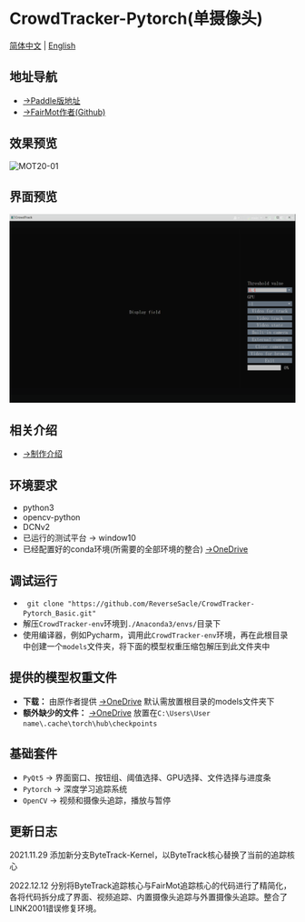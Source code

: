 # CrowdTracker-Pytorch(单摄像头)

[简体中文](./README.md) | [English](./README_en.md)

## 地址导航

+ [→Paddle版地址](https://github.com/ReverseSacle/FairMOT-Paddle-Tracker_Basic)
+ [→FairMot作者(Github)](https://github.com/ifzhang/FairMOT)

## 效果预览

![MOT20-01](./docs/MOT20-01.gif)

## 界面预览

![Interface](./docs/Interface.png)

## 相关介绍

+ [→制作介绍](./docs/Making_Introduction_cn.md)

## 环境要求

+ python3
+ opencv-python
+ DCNv2
+ 已运行的测试平台 → window10
+ 已经配置好的conda环境(所需要的全部环境的整合)  [→OneDrive](https://1drv.ms/u/s!AlYD8lJlPHCIiSrFcXk8xcSq_zLD?e=e51wjQ?download=1)

## 调试运行

+ ` git clone "https://github.com/ReverseSacle/CrowdTracker-Pytorch_Basic.git"`
+ 解压`CrowdTracker-env`环境到`./Anaconda3/envs/`目录下
+ 使用编译器，例如Pycharm，调用此`CrowdTracker-env`环境，再在此根目录中创建一个`models`文件夹，将下面的模型权重压缩包解压到此文件夹中

## 提供的模型权重文件

+ **下载：** 由原作者提供 [→OneDrive](https://1drv.ms/u/s!AlYD8lJlPHCIh22rxkVDfBph2VCM?e=0Tudce?download=1)  默认需放置根目录的models文件夹下
+ **额外缺少的文件：** [→OneDrive](https://1drv.ms/u/s!AlYD8lJlPHCIh2xS1T_M_RBKkTIf?e=iae70F?download=1)  放置在`C:\Users\User name\.cache\torch\hub\checkpoints`

## 基础套件

+ `PyQt5` 	→  界面窗口、按钮组、阈值选择、GPU选择、文件选择与进度条
+ `Pytorch` →  深度学习追踪系统
+ `OpenCV` →  视频和摄像头追踪，播放与暂停

## 更新日志

2021.11.29  添加新分支ByteTrack-Kernel，以ByteTrack核心替换了当前的追踪核心

2022.12.12  分别将ByteTrack追踪核心与FairMot追踪核心的代码进行了精简化，各将代码拆分成了界面、视频追踪、内置摄像头追踪与外置摄像头追踪。整合了LINK2001错误修复环境。

